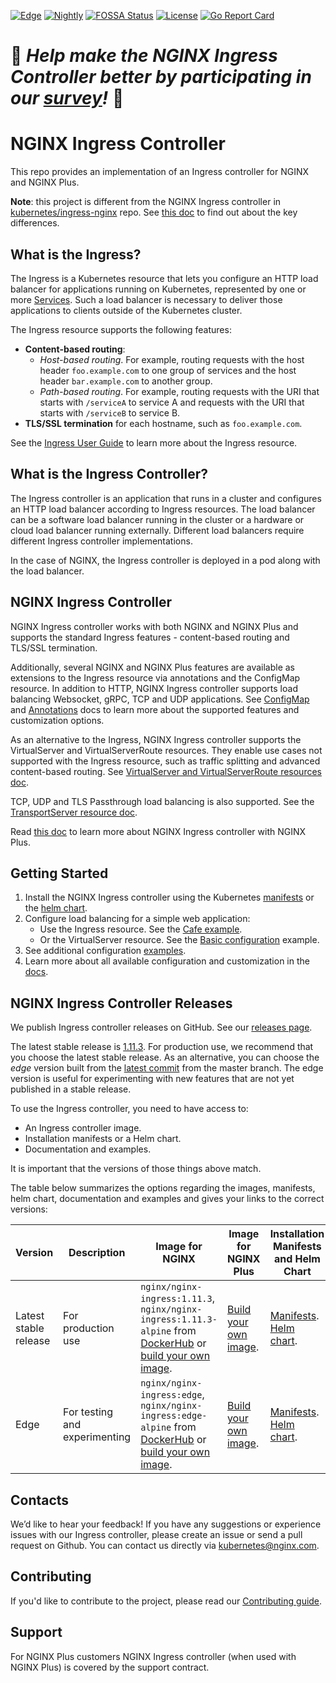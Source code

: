 
[![Edge](https://github.com/nginxinc/kubernetes-ingress/workflows/Edge/badge.svg)](https://github.com/nginxinc/kubernetes-ingress/actions?query=workflow%3AEdge)  [![Nightly](https://github.com/nginxinc/kubernetes-ingress/workflows/Nightly/badge.svg)](https://github.com/nginxinc/kubernetes-ingress/actions?query=workflow%3ANightly)  [![FOSSA Status](https://app.fossa.io/api/projects/custom%2B1062%2Fgithub.com%2Fnginxinc%2Fkubernetes-ingress.svg?type=shield)](https://app.fossa.io/projects/custom%2B1062%2Fgithub.com%2Fnginxinc%2Fkubernetes-ingress?ref=badge_shield)  [![License](https://img.shields.io/badge/License-Apache%202.0-blue.svg)](https://opensource.org/licenses/Apache-2.0)  [![Go Report Card](https://goreportcard.com/badge/github.com/nginxinc/kubernetes-ingress)](https://goreportcard.com/report/github.com/nginxinc/kubernetes-ingress)

# 🚀 *Help make the NGINX Ingress Controller better by participating in our [survey](https://forms.office.com/Pages/ResponsePage.aspx?id=L_093Ttq0UCb4L-DJ9gcUM6Dh1A0cORCorfgZAMdkwJUREhJUFAyM1ZHRzZLSzQyMUlCNFhXVkZENy4u)!* 🚀

# NGINX Ingress Controller

This repo provides an implementation of an Ingress controller for NGINX and NGINX Plus. 

**Note**: this project is different from the NGINX Ingress controller in [kubernetes/ingress-nginx](https://github.com/kubernetes/ingress-nginx) repo. See [this doc](docs/nginx-ingress-controllers.md) to find out about the key differences.

## What is the Ingress?

The Ingress is a Kubernetes resource that lets you configure an HTTP load balancer for applications running on Kubernetes, represented by one or more [Services](https://kubernetes.io/docs/concepts/services-networking/service/). Such a load balancer is necessary to deliver those applications to clients outside of the Kubernetes cluster.

The Ingress resource supports the following features:
* **Content-based routing**:
    * *Host-based routing*. For example, routing requests with the host header `foo.example.com` to one group of services and the host header `bar.example.com` to another group.
    * *Path-based routing*. For example, routing requests with the URI that starts with `/serviceA` to service A and requests with the URI that starts with `/serviceB` to service B.
* **TLS/SSL termination** for each hostname, such as `foo.example.com`.

See the [Ingress User Guide](https://kubernetes.io/docs/user-guide/ingress/) to learn more about the Ingress resource.

## What is the Ingress Controller?

The Ingress controller is an application that runs in a cluster and configures an HTTP load balancer according to Ingress resources. The load balancer can be a software load balancer running in the cluster or a hardware or cloud load balancer running externally. Different load balancers require different Ingress controller implementations. 

In the case of NGINX, the Ingress controller is deployed in a pod along with the load balancer.

## NGINX Ingress Controller

NGINX Ingress controller works with both NGINX and NGINX Plus and supports the standard Ingress features - content-based routing and TLS/SSL termination.

Additionally, several NGINX and NGINX Plus features are available as extensions to the Ingress resource via annotations and the ConfigMap resource. In addition to HTTP, NGINX Ingress controller supports load balancing Websocket, gRPC, TCP and UDP applications. See [ConfigMap](https://docs.nginx.com/nginx-ingress-controller/configuration/global-configuration/configmap-resource/) and [Annotations](https://docs.nginx.com/nginx-ingress-controller/configuration/ingress-resources/advanced-configuration-with-annotations/) docs to learn more about the supported features and customization options.

As an alternative to the Ingress, NGINX Ingress controller supports the VirtualServer and VirtualServerRoute resources. They enable use cases not supported with the Ingress resource, such as traffic splitting and advanced content-based routing. See [VirtualServer and VirtualServerRoute resources doc](https://docs.nginx.com/nginx-ingress-controller/configuration/virtualserver-and-virtualserverroute-resources/).

TCP, UDP and TLS Passthrough load balancing is also supported. See the [TransportServer resource doc](https://docs.nginx.com/nginx-ingress-controller/configuration/transportserver-resource/).

Read [this doc](docs/nginx-plus.md) to learn more about NGINX Ingress controller with NGINX Plus.

## Getting Started

1. Install the NGINX Ingress controller using the Kubernetes [manifests](https://docs.nginx.com/nginx-ingress-controller/installation/installation-with-manifests/) or the [helm chart](https://docs.nginx.com/nginx-ingress-controller/installation/installation-with-helm/).
1. Configure load balancing for a simple web application:
    * Use the Ingress resource. See the [Cafe example](examples/complete-example).
    * Or the VirtualServer resource. See the [Basic configuration](examples-of-custom-resources/basic-configuration) example.
1. See additional configuration [examples](examples).
1. Learn more about all available configuration and customization in the [docs](https://docs.nginx.com/nginx-ingress-controller/).


## NGINX Ingress Controller Releases

We publish Ingress controller releases on GitHub. See our [releases page](https://github.com/nginxinc/kubernetes-ingress/releases).

The latest stable release is [1.11.3](https://github.com/nginxinc/kubernetes-ingress/releases/tag/v1.11.3). For production use, we recommend that you choose the latest stable release.  As an alternative, you can choose the *edge* version built from the [latest commit](https://github.com/nginxinc/kubernetes-ingress/commits/master) from the master branch. The edge version is useful for experimenting with new features that are not yet published in a stable release.

To use the Ingress controller, you need to have access to:
* An Ingress controller image.
* Installation manifests or a Helm chart.
* Documentation and examples.

It is important that the versions of those things above match. 

The table below summarizes the options regarding the images, manifests, helm chart, documentation and examples and gives your links to the correct versions:

| Version | Description |  Image for NGINX | Image for NGINX Plus | Installation Manifests and Helm Chart | Documentation and Examples |
| ------- | ----------- | --------------- | -------------------- | ---------------------------------------| -------------------------- |
| Latest stable release | For production use | `nginx/nginx-ingress:1.11.3`, `nginx/nginx-ingress:1.11.3-alpine` from [DockerHub](https://hub.docker.com/r/nginx/nginx-ingress/) or [build your own image](https://docs.nginx.com/nginx-ingress-controller/installation/building-ingress-controller-image/). | [Build your own image](https://docs.nginx.com/nginx-ingress-controller/installation/building-ingress-controller-image/). | [Manifests](https://github.com/nginxinc/kubernetes-ingress/tree/v1.11.3/deployments). [Helm chart](https://github.com/nginxinc/kubernetes-ingress/tree/v1.11.3/deployments/helm-chart). | [Documentation](https://docs.nginx.com/nginx-ingress-controller/). [Examples](https://docs.nginx.com/nginx-ingress-controller/configuration/configuration-examples/). |
| Edge | For testing and experimenting | `nginx/nginx-ingress:edge`, `nginx/nginx-ingress:edge-alpine` from [DockerHub](https://hub.docker.com/r/nginx/nginx-ingress/) or [build your own image](https://github.com/nginxinc/kubernetes-ingress/tree/master/docs-web/installation/building-ingress-controller-image.md). | [Build your own image](https://github.com/nginxinc/kubernetes-ingress/tree/master/docs-web/installation/building-ingress-controller-image.md). | [Manifests](https://github.com/nginxinc/kubernetes-ingress/tree/master/deployments). [Helm chart](https://github.com/nginxinc/kubernetes-ingress/tree/master/deployments/helm-chart). | [Documentation](https://github.com/nginxinc/kubernetes-ingress/tree/master/docs-web). [Examples](https://github.com/nginxinc/kubernetes-ingress/tree/master/examples). |

## Contacts

We’d like to hear your feedback! If you have any suggestions or experience issues with our Ingress controller, please create an issue or send a pull request on Github.
You can contact us directly via [kubernetes@nginx.com](mailto:kubernetes@nginx.com).

## Contributing

If you'd like to contribute to the project, please read our [Contributing guide](CONTRIBUTING.md).

## Support 

For NGINX Plus customers NGINX Ingress controller (when used with NGINX Plus) is covered 
by the support contract.
